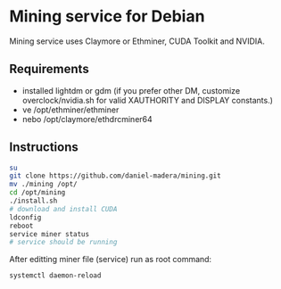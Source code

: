 # Mining service for Debian

Mining service uses Claymore or Ethminer, CUDA Toolkit and NVIDIA.

## Requirements
- installed lightdm or gdm (if you prefer other DM, customize overclock/nvidia.sh for valid XAUTHORITY and DISPLAY constants.)
- ve /opt/ethminer/ethminer
- nebo /opt/claymore/ethdrcminer64


## Instructions 
```bash
su
git clone https://github.com/daniel-madera/mining.git
mv ./mining /opt/
cd /opt/mining
./install.sh
# download and install CUDA
ldconfig
reboot
service miner status
# service should be running
```

After editting miner file (service) run as root command: 
```bash
systemctl daemon-reload
```

